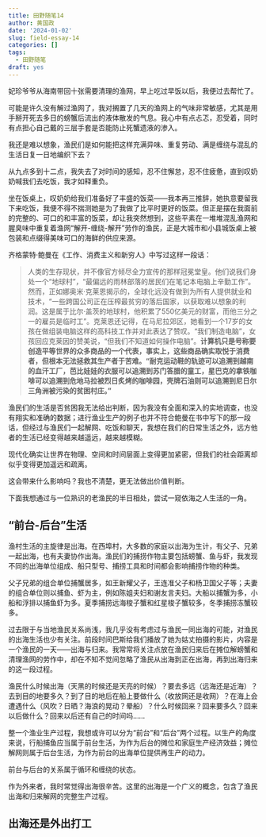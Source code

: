 ```yaml
---
title: 田野随笔14
author: 黄国政
date: '2024-01-02'
slug: field-essay-14
categories: []
tags:
  - 田野随笔
draft: yes
---
```


<!--more-->

妃珍爷爷从海南带回十张需要清理的渔网，早上吃过早饭以后，我便过去帮忙了。

可能是许久没有解过渔网了，我对搁置了几天的渔网上的气味非常敏感，尤其是用手掰开死去多日的螃蟹后流出的液体散发的气息。我心中有点忐忑，忍受着，同时有点担心自己戴的三层手套是否能防止死蟹遗液的渗入。

我还是难以想象，渔民们是如何能把这样充满异味、重复劳动、满是缠绕与混乱的生活日复一日地编织下去？

从九点多到十二点，我失去了对时间的感知，忍不住懈怠，忍不住疲惫，直到叹奶奶喊我们去吃饭，我才如释重负。

坐在饭桌上，叹奶奶给我们准备好了丰盛的饭菜——我本再三推辞，她执意要留我下来吃饭，我便不得不揣测她是为了我做了比平时更好的饭菜。但正是摆在我面前的完整的、可口的和丰富的饭菜，却让我突然想到，这些平素在一堆堆混乱渔网和腥臭味中重复着渔网“解开-缠绕-解开”劳作的渔民，正是大城市和小县城饭桌上被包装和点缀得美味可口的海鲜的供应来源。

齐格蒙特·鲍曼在《工作、消费主义和新穷人》中写过这样一段话：

> 人类的生存现状，并不像官方倾尽全力宣传的那样冠冕堂皇。他们说我们身处一个“地球村”，“最偏远的雨林部落的居民们在笔记本电脑上辛勤工作”。然而，正如娜奥米·克莱恩揭示的，全球化远没有做到为所有人提供就业和技术，“一些跨国公司正在压榨最贫穷的落后国家，以获取难以想象的利润。这是属于比尔·盖茨的地球村，他积累了550亿美元的财富，而他三分之一的雇员是临时工”。克莱恩还记得，在马尼拉郊区，她看到一个17岁的女孩在做组装电脑这样的高科技工作并对此表达了赞叹。“我们制造电脑”，女孩回应克莱因的赞美说，“但我们不知道如何操作电脑”。**计算机只是号称要创造平等世界的众多商品的一个代表，事实上，这些商品确实取悦于消费者，但根本无法拯救其生产者于苦难。“耐克运动鞋的轨迹可以追溯到越南的血汗工厂，芭比娃娃的衣服可以追溯到苏门答腊的童工，星巴克的拿铁咖啡可以追溯到危地马拉被烈日炙烤的咖啡园，壳牌石油则可以追溯到尼日尔三角洲被污染的贫困村庄。”**
> 

渔民们的生活是否贫困我无法给出判断，因为我没有全面和深入的实地调查，也没有翔实和准确的数据；进行渔业生产的例子也并不符合鲍曼在书中写下的那一段话，但经过与渔民们一起解网、吃饭和聊天，我想在我们的日常生活之外，远方他者的生活已经变得越来越遥远，越来越模糊。

现代化确实让世界在物理、空间和时间层面上变得更加紧密，但我们的社会距离却似乎变得更加遥远和疏离。

这会带来什么影响吗？我也不清楚，更无法做出价值判断。

下面我想通过与一位熟识的老渔民的半日相处，尝试一窥依海之人生活的一角。

## “前台-后台”生活

渔村生活的主旋律是出海。在西埠村，大多数的家庭以出海为生计，有父子、兄弟一起出海，也有夫妻协作出海。渔民们的捕捞作物主要包括螃蟹、鱼与虾，我发现不同的出海单位组成、船只型号、捕捞工具和时间都会影响捕捞作物的种类。

父子兄弟的组合单位捕蟹居多，如王新耀父子，王连准父子和杨卫国父子等；夫妻的组合单位则以捕鱼、虾为主，例如陈姐夫妇和谢友言夫妇。大船以捕蟹为多，小船和浮排以捕鱼虾为多。夏季捕捞远海梭子蟹和红星梭子蟹较多，冬季捕捞冻蟹较多。

过去限于与当地渔民关系尚浅，我几乎没有考虑过与渔民一同出海的可能，对渔民的出海生活也少有关注。前段时间巴斯给我们播放了她为姑丈拍摄的影片，内容是一个渔民的一天——出海与归来。我常常将关注点放在渔民归来后在摊位解螃蟹和清理渔网的劳作中，却在不知不觉间忽略了渔民从出海到正在出海，再到出海归来的这一段过程。

渔民什么时候出海（天黑的时候还是天亮的时候）？要去多远（远海还是近海）？去到目的地要多久？到了目的地后在船上要做什么（收放网还是收网）？在海上会遭遇什么（风吹？日晒？海浪的晃动？晕船）？什么时候回来？回来要多久？回来以后做什么？回来以后还有自己的时间吗……

整一个渔业生产过程，我想或许可以分为“前台”和“后台”两个过程。以生产的角度来说，行船捕鱼应当属于前台生活，为作为后台的摊位和家庭生产经济效益；摊位解网则属于后台生活，为作为前台的出海单位提供再生产的动力。

前台与后台的关系属于循环和缠绕的状态。

作为外来者，我时常觉得出海很辛苦。这里的出海是一个广义的概念，包含了渔民出海和归来解网的完整生产过程。

## 出海还是外出打工